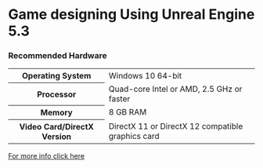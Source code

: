<h1>Game designing Using Unreal Engine 5.3</h1>

<h3>Recommended Hardware</h3>
<table>
  <tr>
    <th>Operating System</th>
    <td>Windows 10 64-bit</td>
  </tr>
    <tr>
    <th>Processor</th>
    <td>Quad-core Intel or AMD, 2.5 GHz or faster</td>
  </tr>
    <tr>
    <th>Memory</th>
    <td>8 GB RAM</td>
  </tr>
      <tr>
    <th>Video Card/DirectX Version</th>
    <td>DirectX 11 or DirectX 12 compatible graphics card</td>
  </tr>
</table>
<a href = https://docs.unrealengine.com/4.27/en-US/Basics/InstallingUnrealEngine/RecommendedSpecifications/ target='_blank'>For more info click here</a>
</p>
